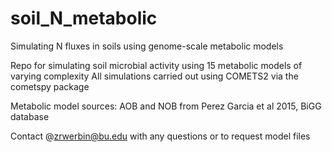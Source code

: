 # soil_N_metabolic
Simulating N fluxes in soils using genome-scale metabolic models

Repo for simulating soil microbial activity using 15 metabolic models of varying complexity All simulations carried out using COMETS2 via the cometspy package

Metabolic model sources: AOB and NOB from Perez Garcia et al 2015, BiGG database

Contact @zrwerbin@bu.edu with any questions or to request model files
